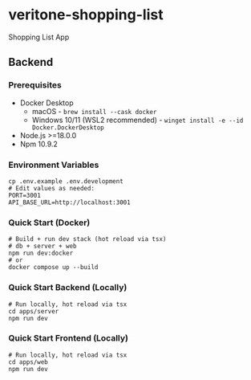 # veritone-shopping-list
Shopping List App

## Backend
### Prerequisites
- Docker Desktop
  - macOS - `brew install --cask docker`
  - Windows 10/11 (WSL2 recommended) - `winget install -e --id Docker.DockerDesktop`
- Node.js >=18.0.0
- Npm 10.9.2

### Environment Variables
```
cp .env.example .env.development
# Edit values as needed:
PORT=3001
API_BASE_URL=http://localhost:3001
```

### Quick Start (Docker)
```
# Build + run dev stack (hot reload via tsx)
# db + server + web
npm run dev:docker
# or
docker compose up --build
```

### Quick Start Backend (Locally)
```
# Run locally, hot reload via tsx
cd apps/server
npm run dev
```

### Quick Start Frontend (Locally)
```
# Run locally, hot reload via tsx
cd apps/web
npm run dev
```
